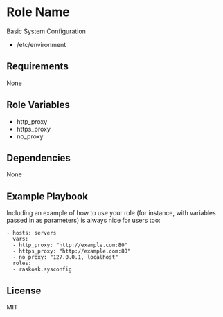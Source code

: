 Role Name
=========

Basic System Configuration
 - /etc/environment

Requirements
------------

None

Role Variables
--------------
- http_proxy
- https_proxy
- no_proxy

Dependencies
------------

None 

Example Playbook
----------------

Including an example of how to use your role (for instance, with variables passed in as parameters) is always nice for users too:

    - hosts: servers
      vars:
      - http_proxy: "http://example.com:80"
      - https_proxy: "http://example.com:80"
      - no_proxy: "127.0.0.1, localhost"
      roles:
      - raskosk.sysconfig

License
-------

MIT
